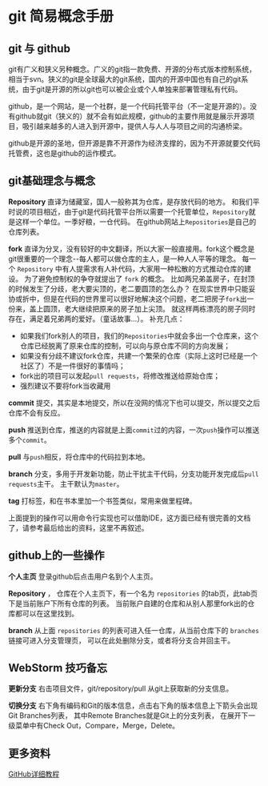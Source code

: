 # git 简易概念手册

## git 与 github

git有广义和狭义另种概念。广义的git指一款免费、开源的分布式版本控制系统，相当于svn。狭义的git是全球最大的git系统，国内的开源中国也有自己的git系统，由于git是开源的所以git也可以被企业或个人单独来部署管理私有代码。

github，是一个网站，是一个社群，是一个代码托管平台（不一定是开源的）。没有github就git（狭义的）就不会有如此规模，github的主要作用就是展示开源项目，吸引越来越多的人进入到开源中，提供人与人人与项目之间的沟通桥梁。

github是开源的圣地，但开源是靠不开源作为经济支撑的，因为不开源就要交代码托管费，这也是github的运作模式。

## git基础理念与概念

**Repository** 直译为储藏室，国人一般称其为仓库，是存放代码的地方。
和我们平时说的项目相近，由于git是代码托管平台所以需要一个托管单位，`Repository`就是这样一个单位。一季好粮，一仓代码。
在github网站上`Repositories`是自己的仓库列表。

**fork** 直译为分叉，没有较好的中文翻译，所以大家一般直接用。fork这个概念是git很重要的一个理念--每人都可以做仓库的主人，是一种人人平等的理念。
每一个 `Repository` 中有人提需求有人补代码，大家用一种松散的方式推动仓库的建设。
为了避免控制权的争夺就提出了 `fork` 的概念。
比如两兄弟盖房子，在封顶的时候发生了分歧，老大要尖顶的，老二要圆顶的怎么办？
在现实世界中只能妥协或折中，但是在代码的世界里可以很好地解决这个问题，老二把房子`fork`出一份来，盖上圆顶，老大继续把原来的房子加上尖顶。
就这样两栋漂亮的房子同时存在，满足着兄弟两的爱好。（童话故事...）。
补充几点：
- 如果我们fork别人的项目，我们的`Repositories`中就会多出一个仓库来，这个仓库已经脱离了原来仓库的控制，可以向与原仓库不同的方向发展；
- 如果没有分歧不建议fork仓库，共建一个繁荣的仓库（实际上这时已经是一个社区了）不是一件很好的事情吗；
- fork出的项目可以发起`pull requests`，将修改推送给原始仓库；
- 强烈建议不要将fork当收藏用

**commit** 提交，其实是本地提交，所以在没网的情况下也可以提交，所以提交之后仓库不会有反应。

**push** 推送到仓库，推送的内容就是上面`commit`过的内容，一次`push`操作可以推送多个`commit`。

**pull** 与`push`相反，将仓库中的代码拉到本地。

**branch** 分支，多用于开发新功能，防止干扰主干代码，分支功能开发完成后`pull requests`主干。
主干默认为`master`。

**tag** 打标签，和在书本里加一个书签类似，常用来做里程碑。

上面提到的操作可以用命令行实现也可以借助IDE，这方面已经有很完善的文档了，请参考最后给出的资料，这里不再叙述。

## github上的一些操作

**个人主页**
登录github后点击用户名到个人主页。

**Repository** ，
仓库在个人主页下，有一个名为 `repositories` 的tab页，此tab页下是当前账户下所有仓库的列表。
当前账户自建的仓库和从别人那里fork出的仓库都可以在这里找到。

**branch**
从上面 `repositories` 的列表可进入任一仓库，从当前仓库下的 `branches` 链接可进入分支管理页，
可以在此处删除分支，或者将分支合并回主干。

## WebStorm 技巧备忘

**更新分支**
右击项目文件，git/repository/pull 从git上获取新的分支信息。

**切换分支**
右下角有编码和Git的版本信息，点击右下角的版本信息上下箭头会出现Git Branches列表，
其中Remote Branches就是Git上的分支列表，
在展开下一级菜单中有Check Out，Compare，Merge，Delete。

## 更多资料

[GitHub详细教程](http://blog.csdn.net/showhilllee/article/details/27706679)